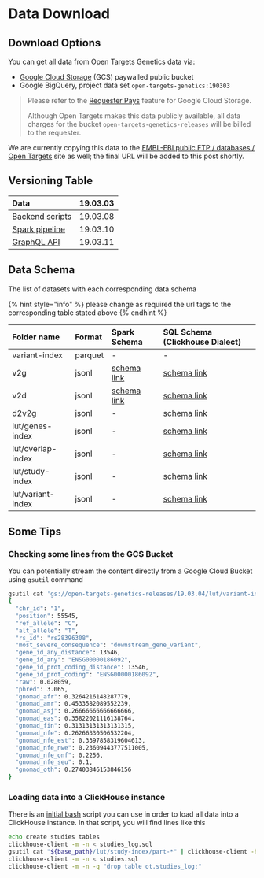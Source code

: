 # Data Download

## Download Options

You can get all data from Open Targets Genetics data via:

* [Google Cloud Storage](https://console.cloud.google.com/storage/browser/open-targets-genetics-releases?project=open-targets-genetics&folder&organizationId) \(GCS\) paywalled public bucket
* Google BigQuery, project data set `open-targets-genetics:190303`

> Please refer to the [Requester Pays](https://cloud.google.com/storage/docs/requester-pays?hl=en_US&_ga=2.173037540.-691607024.1554819113) feature for Google Cloud Storage.
>
> Although Open Targets makes this data publicly available, all data charges for the bucket `open-targets-genetics-releases` will be billed to the requester.

We are currently copying this data to the [EMBL-EBI public FTP / databases / Open Targets](ftp://ftp.ebi.ac.uk/pub/databases/opentargets/) site as well; the final URL will be added to this post shortly.

## Versioning Table

| Data | 19.03.03 |
| :--- | :--- |
| [Backend scripts](https://github.com/opentargets/genetics-backend) | 19.03.08 |
| [Spark pipeline](https://github.com/opentargets/genetics-pipe) | 19.03.10 |
| [GraphQL API](https://github.com/opentargets/genetics-api) | 19.03.11 |

## Data Schema

The list of datasets with each corresponding data schema

{% hint style="info" %}
please change as required the url tags to the corresponding table stated above
{% endhint %}

| Folder name | Format | Spark Schema | SQL Schema \(Clickhouse Dialect\) |
| :--- | :--- | :--- | :--- |
| variant-index | parquet | - | - |
| v2g | jsonl | [schema link](https://github.com/opentargets/genetics-pipe/blob/19.03.10/src/main/scala/ot/geckopipe/index/V2GIndex.scala#L36) | [schema link](https://github.com/opentargets/genetics-backend/blob/19.03.08/loaders/clickhouse/v2g_log.sql) |
| v2d | jsonl | [schema link](https://github.com/opentargets/genetics-pipe/blob/19.03.10/src/main/scala/ot/geckopipe/index/V2DIndex.scala#L12) | [schema link](https://github.com/opentargets/genetics-backend/blob/19.03.08/loaders/clickhouse/v2d_log.sql) |
| d2v2g | jsonl | - | [schema link](https://github.com/opentargets/genetics-backend/blob/19.03.08/loaders/clickhouse/d2v2g_log.sql) |
| lut/genes-index | jsonl | - | [schema link](https://github.com/opentargets/genetics-backend/blob/19.03.08/loaders/clickhouse/genes.sql) |
| lut/overlap-index | jsonl | - | [schema link](https://github.com/opentargets/genetics-backend/blob/19.03.08/loaders/clickhouse/studies_overlap_log.sql) |
| lut/study-index | jsonl | - | [schema link](https://github.com/opentargets/genetics-backend/blob/19.03.08/loaders/clickhouse/studies_log.sql) |
| lut/variant-index | jsonl | - | [schema link](https://github.com/opentargets/genetics-backend/blob/19.03.08/loaders/clickhouse/variants_log.sql) |

## Some Tips

### Checking some lines from the GCS Bucket

You can potentially stream the content directly from a Google Cloud Bucket using `gsutil` command

```bash
gsutil cat 'gs://open-targets-genetics-releases/19.03.04/lut/variant-index/part-*' | head -1 | jq .
{
  "chr_id": "1",
  "position": 55545,
  "ref_allele": "C",
  "alt_allele": "T",
  "rs_id": "rs28396308",
  "most_severe_consequence": "downstream_gene_variant",
  "gene_id_any_distance": 13546,
  "gene_id_any": "ENSG00000186092",
  "gene_id_prot_coding_distance": 13546,
  "gene_id_prot_coding": "ENSG00000186092",
  "raw": 0.028059,
  "phred": 3.065,
  "gnomad_afr": 0.3264216148287779,
  "gnomad_amr": 0.4533582089552239,
  "gnomad_asj": 0.26666666666666666,
  "gnomad_eas": 0.35822021116138764,
  "gnomad_fin": 0.31313131313131315,
  "gnomad_nfe": 0.26266330506532204,
  "gnomad_nfe_est": 0.3397858319604613,
  "gnomad_nfe_nwe": 0.23609443777511005,
  "gnomad_nfe_onf": 0.2256,
  "gnomad_nfe_seu": 0.1,
  "gnomad_oth": 0.27403846153846156
}
```

### Loading data into a ClickHouse instance

There is an [initial bash](https://github.com/opentargets/genetics-backend/blob/19.03.08/loaders/clickhouse/create_and_load_everything_from_scratch.sh) script you can use in order to load all data into a ClickHouse instance. In that script, you will find lines like this

```bash
echo create studies tables
clickhouse-client -m -n < studies_log.sql
gsutil cat "${base_path}/lut/study-index/part-*" | clickhouse-client -h 127.0.0.1 --query="insert into ot.studies_log format JSONEachRow "
clickhouse-client -m -n < studies.sql
clickhouse-client -m -n -q "drop table ot.studies_log;"
```

